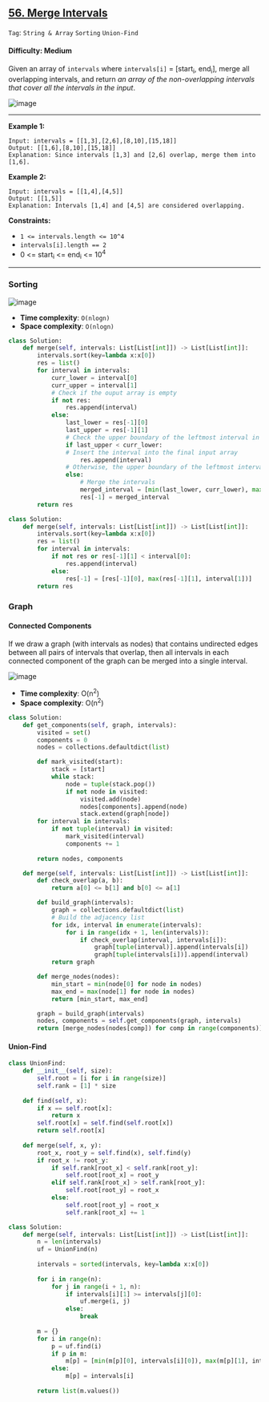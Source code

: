 ## [56. Merge Intervals](https://leetcode.com/problems/merge-intervals/?envType=study-plan&id=level-2)

```Tag```: ```String & Array``` ```Sorting``` ```Union-Find```

#### Difficulty: Medium

Given an array of ```intervals``` where ```intervals[i]``` = [start<sub>i</sub>, end<sub>i</sub>], merge all overlapping intervals, and return _an array of the non-overlapping intervals that cover all the intervals in the input_.

![image](https://user-images.githubusercontent.com/35042430/226142064-d05d537d-bc61-4e46-b8f2-8b9fa6c69776.png)

---

__Example 1:__
```
Input: intervals = [[1,3],[2,6],[8,10],[15,18]]
Output: [[1,6],[8,10],[15,18]]
Explanation: Since intervals [1,3] and [2,6] overlap, merge them into [1,6].
```

__Example 2:__
```
Input: intervals = [[1,4],[4,5]]
Output: [[1,5]]
Explanation: Intervals [1,4] and [4,5] are considered overlapping.
```

__Constraints:__

- ```1 <= intervals.length <= 10^4```
- ```intervals[i].length == 2```
- 0 <= start<sub>i</sub> <= end<sub>i</sub> <= 10<sup>4</sup>

---

### Sorting

![image](https://leetcode.com/problems/merge-intervals/Figures/56/sort.png)

- __Time complexity__: ```O(nlogn)```
- __Space complexity__: ```O(nlogn)```

```Python
class Solution:
    def merge(self, intervals: List[List[int]]) -> List[List[int]]:
        intervals.sort(key=lambda x:x[0])
        res = list()
        for interval in intervals:
            curr_lower = interval[0]
            curr_upper = interval[1]
            # Check if the ouput array is empty
            if not res:
                res.append(interval)
            else:
                last_lower = res[-1][0]
                last_upper = res[-1][1]
                # Check the upper boundary of the leftmost interval in output array is smaller than the lower boundary of the current interval
                if last_upper < curr_lower:
                # Insert the interval into the final input array
                    res.append(interval)
                # Otherwise, the upper boundary of the leftmost interval in output array is larger than the lower boundary of the current interval
                else:
                    # Merge the intervals
                    merged_interval = [min(last_lower, curr_lower), max(last_upper, curr_upper)]
                    res[-1] = merged_interval
        return res
```

```Python
class Solution:
    def merge(self, intervals: List[List[int]]) -> List[List[int]]:
        intervals.sort(key=lambda x:x[0])
        res = list()
        for interval in intervals:
            if not res or res[-1][1] < interval[0]:
                res.append(interval)
            else:
                res[-1] = [res[-1][0], max(res[-1][1], interval[1])]
        return res
```

### Graph

#### Connected Components

If we draw a graph (with intervals as nodes) that contains undirected edges between all pairs of intervals that overlap, then all intervals in each connected component of the graph can be merged into a single interval.

![image](https://leetcode.com/problems/merge-intervals/Figures/56/component.png)

- __Time complexity__: O(n<sup>2</sup>)
- __Space complexity__: O(n<sup>2</sup>)

```Python
class Solution:
    def get_components(self, graph, intervals):
        visited = set()
        components = 0
        nodes = collections.defaultdict(list)

        def mark_visited(start):
            stack = [start]
            while stack:
                node = tuple(stack.pop())
                if not node in visited:
                    visited.add(node)
                    nodes[components].append(node)
                    stack.extend(graph[node])
        for interval in intervals:
            if not tuple(interval) in visited:
                mark_visited(interval)
                components += 1
        
        return nodes, components

    def merge(self, intervals: List[List[int]]) -> List[List[int]]:
        def check_overlap(a, b):
            return a[0] <= b[1] and b[0] <= a[1]

        def build_graph(intervals):
            graph = collections.defaultdict(list)
            # Build the adjacency list
            for idx, interval in enumerate(intervals):
                for i in range(idx + 1, len(intervals)):
                    if check_overlap(interval, intervals[i]):
                        graph[tuple(interval)].append(intervals[i])
                        graph[tuple(intervals[i])].append(interval)
            return graph

        def merge_nodes(nodes):
            min_start = min(node[0] for node in nodes)
            max_end = max(node[1] for node in nodes)
            return [min_start, max_end]

        graph = build_graph(intervals)
        nodes, components = self.get_components(graph, intervals)
        return [merge_nodes(nodes[comp]) for comp in range(components)]
```

#### Union-Find

```Python
class UnionFind:
    def __init__(self, size):
        self.root = [i for i in range(size)]
        self.rank = [1] * size
        
    def find(self, x):
        if x == self.root[x]:
            return x
        self.root[x] = self.find(self.root[x])
        return self.root[x]
    
    def merge(self, x, y):
        root_x, root_y = self.find(x), self.find(y)
        if root_x != root_y:
            if self.rank[root_x] < self.rank[root_y]:
                self.root[root_x] = root_y
            elif self.rank[root_x] > self.rank[root_y]:
                self.root[root_y] = root_x
            else:
                self.root[root_y] = root_x
                self.rank[root_x] += 1

class Solution:
    def merge(self, intervals: List[List[int]]) -> List[List[int]]:
        n = len(intervals)
        uf = UnionFind(n)
        
        intervals = sorted(intervals, key=lambda x:x[0])
        
        for i in range(n):
            for j in range(i + 1, n):
                if intervals[i][1] >= intervals[j][0]:
                    uf.merge(i, j)
                else:
                    break
        
        m = {}
        for i in range(n):
            p = uf.find(i)
            if p in m:
                m[p] = [min(m[p][0], intervals[i][0]), max(m[p][1], intervals[i][1])]
            else:
                m[p] = intervals[i]
                
        return list(m.values())
```
